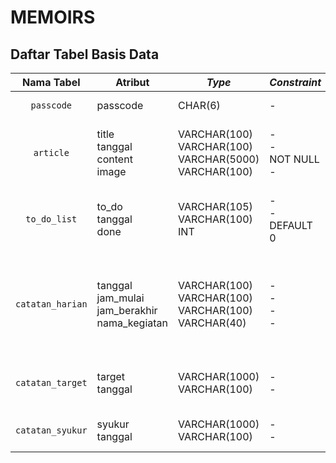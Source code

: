 # MEMOIRS

## Daftar Tabel Basis Data
| Nama Tabel | Atribut | <i>Type</i> | <i>Constraint</i> | <i>KEY</i>
| :---: | --- | --- | --- | ---
| `passcode` | passcode | CHAR(6) | - | PRIMARY KEY
| `article` | title<br/>tanggal<br/>content<br/>image | VARCHAR(100)<br/>VARCHAR(100)<br/>VARCHAR(5000)<br/>VARCHAR(100) | -<br/>-<br/>NOT NULL<br/>- | PRIMARY KEY<br/>-<br/>-<br/>-
| `to_do_list` | to_do<br/>tanggal<br/>done | VARCHAR(105)<br/>VARCHAR(100)<br/>INT | -<br/>-<br/>DEFAULT 0 | PRIMARY KEY<br/>PRIMARY KEY<br/>-
| `catatan_harian` | tanggal<br/>jam_mulai<br/>jam_berakhir<br/>nama_kegiatan | VARCHAR(100)<br/>VARCHAR(100)<br/>VARCHAR(100)<br/>VARCHAR(40) | -<br/>-<br/>-<br/>- | PRIMARY KEY<br/>PRIMARY KEY<br/>PRIMARY KEY<br/>PRIMARY KEY
| `catatan_target` | target<br/>tanggal | VARCHAR(1000)<br/>VARCHAR(100) | -<br/>- | PRIMARY KEY<br/>PRIMARY KEY
| `catatan_syukur` | syukur<br/>tanggal | VARCHAR(1000)<br/>VARCHAR(100) | -<br/>- | -<br/>PRIMARY KEY